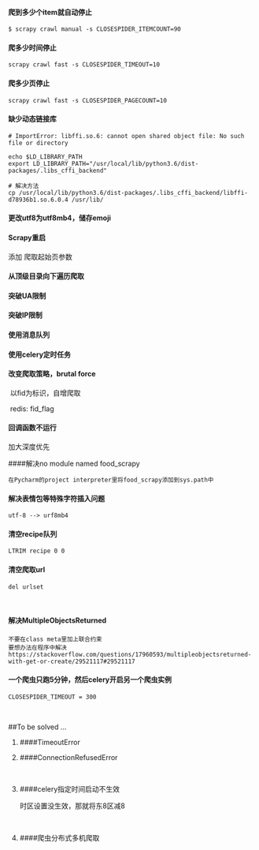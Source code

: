 #### 爬到多少个item就自动停止

```shell
$ scrapy crawl manual -s CLOSESPIDER_ITEMCOUNT=90
```



#### 爬多少时间停止

```shell
scrapy crawl fast -s CLOSESPIDER_TIMEOUT=10
```


#### 爬多少页停止

```shell
scrapy crawl fast -s CLOSESPIDER_PAGECOUNT=10
```



#### 缺少动态链接库

```shell
# ImportError: libffi.so.6: cannot open shared object file: No such file or directory 

echo $LD_LIBRARY_PATH
export LD_LIBRARY_PATH="/usr/local/lib/python3.6/dist-packages/.libs_cffi_backend"

# 解决方法    
cp /usr/local/lib/python3.6/dist-packages/.libs_cffi_backend/libffi-d78936b1.so.6.0.4 /usr/lib/

```


#### 更改utf8为utf8mb4，储存emoji

#### Scrapy重启 

添加 爬取起始页参数

#### 从顶级目录向下遍历爬取

#### 突破UA限制

#### 突破IP限制

#### 使用消息队列

#### 使用celery定时任务

#### 改变爬取策略，brutal force

​	以fid为标识，自增爬取

​	redis: fid_flag

#### 回调函数不运行


加大深度优先



####解决no module named food_scrapy

    在Pycharm的project interpreter里将food_scrapy添加到sys.path中

#### 解决表情包等特殊字符插入问题

    utf-8 --> urf8mb4


#### 清空recipe队列 

    LTRIM recipe 0 0

#### 清空爬取url

    del urlset

​    
#### 解决MultipleObjectsReturned

    不要在class meta里加上联合约束
    要想办法在程序中解决
    https://stackoverflow.com/questions/17960593/multipleobjectsreturned-with-get-or-create/29521117#29521117


####  一个爬虫只跑5分钟，然后celery开启另一个爬虫实例

    CLOSESPIDER_TIMEOUT = 300

​    



##To be solved ...



1. ####TimeoutError

2. ####ConnectionRefusedError

   ​

3. ####celery指定时间启动不生效

   时区设置没生效，那就将东8区减8

   ​

4. ####爬虫分布式多机爬取